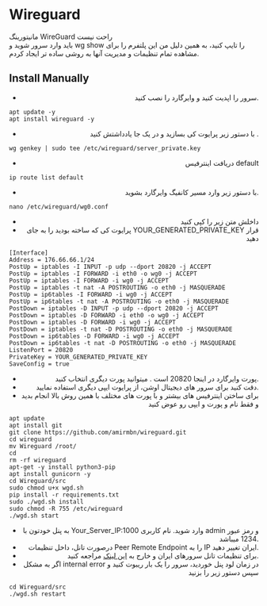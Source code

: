 # Wireguard
مانیتورینگ WireGuard راحت نیست<br>
باید وارد سرور شوید و wg show را تایپ کنید، به همین دلیل من این پلتفرم را برای مشاهده تمام تنظیمات و مدیریت آنها به روشی ساده تر ایجاد کردم.

## Install Manually

<div align="right">


 - سرور را اپدیت کنید و وایرگارد را نصب کنید.
<div align="left">
 
```
apt update -y
apt install wireguard -y
```
<div align="right">
 
 - با دستور زیر پرایوت کی بسازید و در یک جا یادداشتش کنید .
 
 
<div align="left">
 
```
wg genkey | sudo tee /etc/wireguard/server_private.key
```
<div align="right">


- دریافت اینترفیس default
<div align="left">
 
```
ip route list default
```
<div align="right">


- با دستور زیر وارد مسیر کانفیگ وایرگارد بشوید.
<div align="left">
 
```
nano /etc/wireguard/wg0.conf
```
<div align="right">

- داخلش متن زیر را کپی کنید
- پرایوت کی که ساخته بودید را به جای YOUR_GENERATED_PRIVATE_KEY قرار دهید
<div align="left">
  
```
[Interface]
Address = 176.66.66.1/24
PostUp = iptables -I INPUT -p udp --dport 20820 -j ACCEPT
PostUp = iptables -I FORWARD -i eth0 -o wg0 -j ACCEPT
PostUp = iptables -I FORWARD -i wg0 -j ACCEPT
PostUp = iptables -t nat -A POSTROUTING -o eth0 -j MASQUERADE
PostUp = ip6tables -I FORWARD -i wg0 -j ACCEPT
PostUp = ip6tables -t nat -A POSTROUTING -o eth0 -j MASQUERADE
PostDown = iptables -D INPUT -p udp --dport 20820 -j ACCEPT
PostDown = iptables -D FORWARD -i eth0 -o wg0 -j ACCEPT
PostDown = iptables -D FORWARD -i wg0 -j ACCEPT
PostDown = iptables -t nat -D POSTROUTING -o eth0 -j MASQUERADE
PostDown = ip6tables -D FORWARD -i wg0 -j ACCEPT
PostDown = ip6tables -t nat -D POSTROUTING -o eth0 -j MASQUERADE
ListenPort = 20820
PrivateKey = YOUR_GENERATED_PRIVATE_KEY
SaveConfig = true
```
<div align="right">

- پورت وایرگارد در اینجا 20820 است . میتوانید پورت دیگری انتخاب کنید.
- دقت کنید برای سرور های دیجیتال اوشن،  از پرایوت ایپی دیگری استفاده نمایید.
- برای ساختن اینترفیس های بیشتر و با پورت های مختلف با همین روش بالا انجام بدید و فقط نام و پورت و ایپی رو عوض کنید
<div align="left">
 
```
apt update
apt install git
git clone https://github.com/amirmbn/wireguard.git
cd wireguard
mv Wireguard /root/
cd
rm -rf wireguard
apt-get -y install python3-pip
apt install gunicorn -y
cd Wireguard/src
sudo chmod u+x wgd.sh
pip install -r requirements.txt
sudo ./wgd.sh install
sudo chmod -R 755 /etc/wireguard
./wgd.sh start
```
<div align="right">

- به پنل خودتون با Your_Server_IP:1000 وارد شوید. نام کاربری admin و رمز عبور 1234 میباشد.
- درصورت تانل، داخل تنظیمات Peer Remote Endpoint را به IP ایران تغییر دهید.
- برای تنظیمات تانل سرورهای ایران و خارج به [این لینک](https://github.com/amirmbn/UDP2RAW) مراجعه کنید.
- اگر به مشکل internal error در زمان لود پنل خوردید، سرور را یک بار ریبوت کنید و سپس دستور زیر را بزنید
<div align="left">
 
```
cd Wireguard/src
./wgd.sh restart
```
</div>
